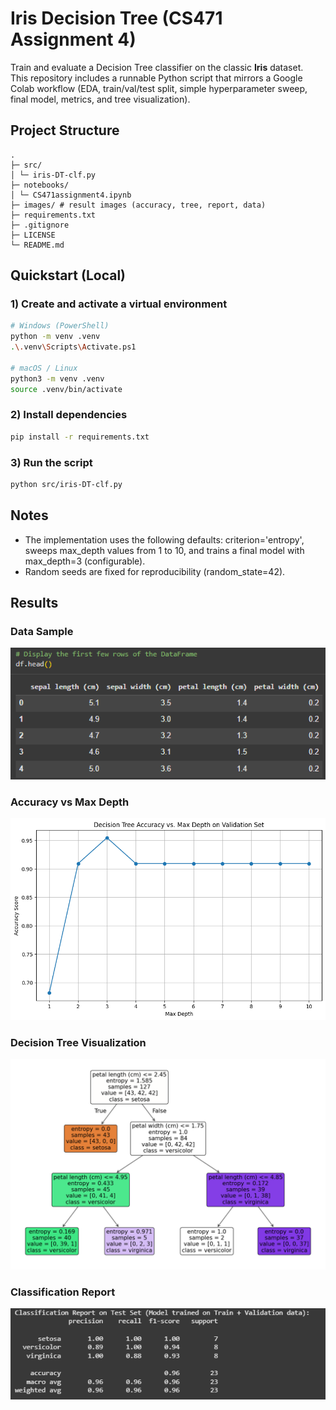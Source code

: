 # Iris Decision Tree (CS471 Assignment 4)

Train and evaluate a Decision Tree classifier on the classic **Iris** dataset.  
This repository includes a runnable Python script that mirrors a Google Colab workflow (EDA, train/val/test split, simple hyperparameter sweep, final model, metrics, and tree visualization).

## Project Structure
```
.
├─ src/
│ └─ iris-DT-clf.py
├─ notebooks/
│ └─ CS471assignment4.ipynb
├─ images/ # result images (accuracy, tree, report, data)
├─ requirements.txt 
├─ .gitignore 
├─ LICENSE 
└─ README.md 
```

## Quickstart (Local)

### 1) Create and activate a virtual environment
```bash
# Windows (PowerShell)
python -m venv .venv
.\.venv\Scripts\Activate.ps1

# macOS / Linux
python3 -m venv .venv
source .venv/bin/activate
```

### 2) Install dependencies
```bash
pip install -r requirements.txt
```

### 3) Run the script
```bash
python src/iris-DT-clf.py
```
## Notes
- The implementation uses the following defaults: criterion='entropy', sweeps max_depth values from 1 to 10, and trains a final model with max_depth=3 (configurable).
- Random seeds are fixed for reproducibility (random_state=42).


## Results

### Data Sample
![Data Sample](images/iris-data-sample.png)

### Accuracy vs Max Depth
![Accuracy vs Max Depth](images/accuracy-vs-maxdepth.png)

### Decision Tree Visualization
![Decision Tree](images/iris-decision-tree.png)

### Classification Report
![Classification Report](images/classification-report.png)
